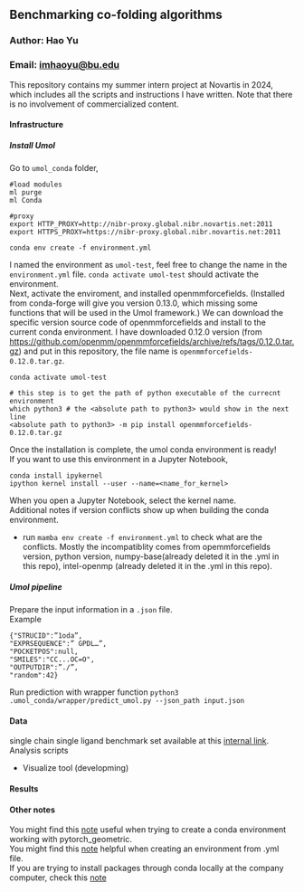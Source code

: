 ## Benchmarking co-folding algorithms
### Author: Hao Yu
### Email: imhaoyu@bu.edu
This repository contains my summer intern project at Novartis in 2024, which includes all the scripts and instructions I have written. Note that there is no involvement of commercialized content.


#### Infrastructure
##### Install Umol 
Go to `umol_conda` folder, 
```
#load modules
ml purge
ml Conda

#proxy
export HTTP_PROXY=http://nibr-proxy.global.nibr.novartis.net:2011
export HTTPS_PROXY=https://nibr-proxy.global.nibr.novartis.net:2011

conda env create -f environment.yml
```
I named the environment as `umol-test`, feel free to change the name in the `environment.yml` file. 
`conda activate umol-test` should activate the environment.  
Next, activate the enviroment, and installed openmmforcefields. (Installed from conda-forge will give you version 0.13.0, which missing some functions that will be used in the Umol framework.) We can download the specific version source code of openmmforcefields and install to the current conda environment. I have downloaded 0.12.0 version (from https://github.com/openmm/openmmforcefields/archive/refs/tags/0.12.0.tar.gz) and put in this repository, the file name is `openmmforcefields-0.12.0.tar.gz`.  

```console
conda activate umol-test

# this step is to get the path of python executable of the currecnt environment
which python3 # the <absolute path to python3> would show in the next line
<absolute path to python3> -m pip install openmmforcefields-0.12.0.tar.gz
```

Once the installation is complete, the umol conda environment is ready!  
If you want to use this environment in a Jupyter Notebook,
```
conda install ipykernel 
ipython kernel install --user --name=<name_for_kernel>
```
When you open a Jupyter Notebook, select the kernel name.  
Additional notes if version conflicts show up when building the conda environment.


- run ```mamba env create -f environment.yml```  to check what are the conflicts. Mostly the incompatiblity comes from opemmforcefields version, python version, numpy-base(already deleted it in the .yml in this repo), intel-openmp (already deleted it in the .yml in this repo).

##### Umol pipeline 
Prepare the input information in a `.json` file.  
Example
```
{"STRUCID":”1oda”,
"EXPRSEQUENCE":” GPDL…”,
"POCKETPOS":null,
"SMILES":"CC...OC=O",
"OUTPUTDIR":”./”,
"random":42}
```

Run prediction with wrapper function
```python3 .umol_conda/wrapper/predict_umol.py --json_path input.json```

#### Data
single chain single ligand benchmark set available at this [internal link](go/cofold-benchmark).  
Analysis scripts 
- Visualize tool (developming)

#### Results

#### Other notes
You might find this [note](https://confluence.prd.nibr.novartis.net/x/xBf2Ew) useful when trying to create a conda environment working with pytorch_geometric.  
You might find this [note](https://confluence.prd.nibr.novartis.net/display/~yuha1k/Lessons+for+Conda+environment+installation) helpful when creating an environment from .yml file.  
If you are trying to install packages through conda locally at the company computer, check this [note](https://confluence.prd.nibr.novartis.net/display/~yuha1k/Develop+Tools+Conda+and+Git)

